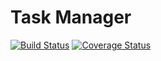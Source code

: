 # Task Manager

[![Build Status](https://img.shields.io/endpoint.svg?url=https%3A%2F%2Factions-badge.atrox.dev%2Falex-solovyev%2Ftask-manager%2Fbadge%3Fref%3Ddevelop&style=flat)](https://actions-badge.atrox.dev/alex-solovyev/task-manager/goto?ref=develop)
[![Coverage Status](https://coveralls.io/repos/github/alex-solovyev/task-manager/badge.svg?branch=develop)](https://coveralls.io/github/alex-solovyev/task-manager?branch=develop)
